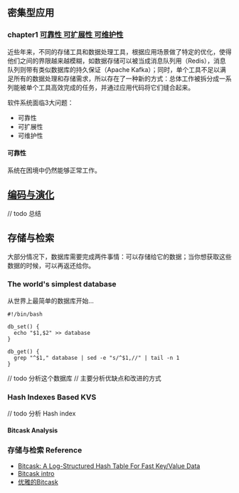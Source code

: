 

## 密集型应用

### chapter1 [可靠性 可扩展性 可维护性](https://github.com/Vonng/ddia/blob/master/ch1.md)

近些年来，不同的存储工具和数据处理工具，根据应用场景做了特定的优化，使得他们之间的界限越来越模糊，如数据存储可以被当成消息队列用（Redis），消息队列则带有类似数据库的持久保证（Apache Kafka）；同时，单个工具不足以满足所有的数据处理和存储需求，所以存在了一种新的方式：总体工作被拆分成一系列能被单个工具高效完成的任务，并通过应用代码将它们缝合起来。

软件系统面临3大问题：

- 可靠性
- 可扩展性
- 可维护性

#### 可靠性

系统在困境中仍然能够正常工作。


## [编码与演化](https://vonng.gitbooks.io/ddia-cn/content/ch4.html)

// todo 总结

## 存储与检索

大部分情况下，数据库需要完成两件事情：可以存储给它的数据；当你想获取这些数据的时候，可以再返还给你。

### The world's simplest database

从世界上最简单的数据库开始...

```shell
#!/bin/bash

db_set() {
  echo "$1,$2" >> database
}

db_get() {
  grep "^$1," database | sed -e "s/^$1,//" | tail -n 1
}
```
// todo 分析这个数据库
// 主要分析优缺点和改进的方式

### Hash Indexes Based KVS

// todo 分析 Hash index

#### Bitcask Analysis




### 存储与检索 Reference

- [Bitcask: A Log-Structured Hash Table For Fast Key/Value Data](http://highscalability.com/blog/2011/1/10/riaks-bitcask-a-log-structured-hash-table-for-fast-keyvalue.html)
- [Bitcask intro](https://github.com/basho/bitcask/blob/develop/doc/bitcask-intro.pdf)
- [优雅的Bitcask](https://my.oschina.net/doctor2014/blog/411029)

